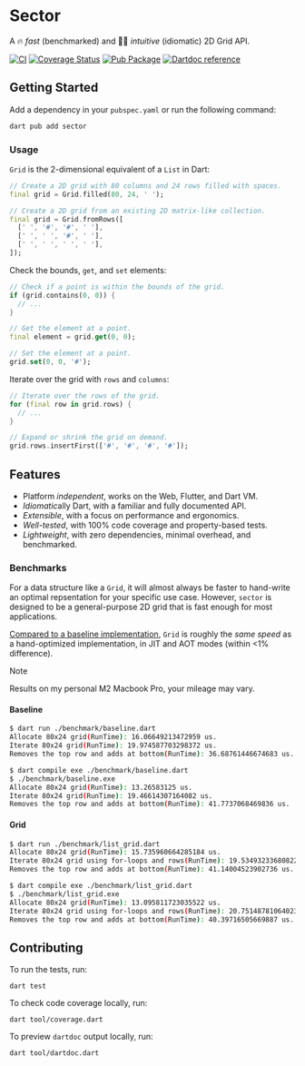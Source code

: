 # Sector

A 🔥 _fast_ (benchmarked) and 👍🏼 _intuitive_ (idiomatic) 2D Grid API.

[![CI](https://github.com/matanlurey/sector/actions/workflows/ci.yaml/badge.svg)](https://github.com/matanlurey/sector/actions/workflows/ci.yaml)
[![Coverage Status](https://coveralls.io/repos/github/matanlurey/sector/badge.svg?branch=main)](https://coveralls.io/github/matanlurey/sector?branch=main)
[![Pub Package](https://img.shields.io/pub/v/sector.svg)](https://pub.dev/packages/sector)
[![Dartdoc reference](https://img.shields.io/badge/dartdoc-reference-blue.svg)](https://pub.dev/documentation/sector/latest/)

## Getting Started

Add a dependency in your `pubspec.yaml` or run the following command:

```bash
dart pub add sector
```

### Usage

`Grid` is the 2-dimensional equivalent of a `List` in Dart:

```dart
// Create a 2D grid with 80 columns and 24 rows filled with spaces.
final grid = Grid.filled(80, 24, ' ');
```

```dart
// Create a 2D grid from an existing 2D matrix-like collection.
final grid = Grid.fromRows([
  [' ', '#', '#', ' '],
  [' ', ' ', '#', ' '],
  [' ', ' ', ' ', ' '],
]);
```

Check the bounds, `get`, and `set` elements:

```dart
// Check if a point is within the bounds of the grid.
if (grid.contains(0, 0)) {
  // ...
}

// Get the element at a point.
final element = grid.get(0, 0);

// Set the element at a point.
grid.set(0, 0, '#');
```

Iterate over the grid with `rows` and `columns`:

```dart
// Iterate over the rows of the grid.
for (final row in grid.rows) {
  // ...
}
```

```dart
// Expand or shrink the grid on demand.
grid.rows.insertFirst(['#', '#', '#', '#']);
```

## Features

- Platform _independent_, works on the Web, Flutter, and Dart VM.
- *Idiomatic*ally Dart, with a familiar and fully documented API.
- _Extensible_, with a focus on performance and ergonomics.
- _Well-tested_, with 100% code coverage and property-based tests.
- _Lightweight_, with zero dependencies, minimal overhead, and benchmarked.

### Benchmarks

For a data structure like a `Grid`, it will almost always be faster to
hand-write an optimal repsentation for your specific use case. However,
`sector` is designed to be a general-purpose 2D grid that is fast enough
for most applications.

[Compared to a baseline implementation](./benchmark/README.md), `Grid` is
roughly the _same speed_ as a hand-optimized implementation, in JIT and AOT
modes (within <1% difference).

> [!NOTE]
> Results on my personal M2 Macbook Pro, your mileage may vary.

#### Baseline

```sh
$ dart run ./benchmark/baseline.dart
Allocate 80x24 grid(RunTime): 16.06649213472959 us.
Iterate 80x24 grid(RunTime): 19.974587703298372 us.
Removes the top row and adds at bottom(RunTime): 36.68761446674683 us.

$ dart compile exe ./benchmark/baseline.dart
$ ./benchmark/baseline.exe
Allocate 80x24 grid(RunTime): 13.26583125 us.
Iterate 80x24 grid(RunTime): 19.46614307164082 us.
Removes the top row and adds at bottom(RunTime): 41.7737068469836 us.
```

#### Grid

```sh
$ dart run ./benchmark/list_grid.dart
Allocate 80x24 grid(RunTime): 15.735960664285184 us.
Iterate 80x24 grid using for-loops and rows(RunTime): 19.53493233680822 us.
Removes the top row and adds at bottom(RunTime): 41.14004523902736 us.

$ dart compile exe ./benchmark/list_grid.dart
$ ./benchmark/list_grid.exe
Allocate 80x24 grid(RunTime): 13.095811723035522 us.
Iterate 80x24 grid using for-loops and rows(RunTime): 20.751487810640235 us.
Removes the top row and adds at bottom(RunTime): 40.39716505669887 us.
```

## Contributing

To run the tests, run:

```shell
dart test
```

To check code coverage locally, run:

```shell
dart tool/coverage.dart
```

To preview `dartdoc` output locally, run:

```shell
dart tool/dartdoc.dart
```

